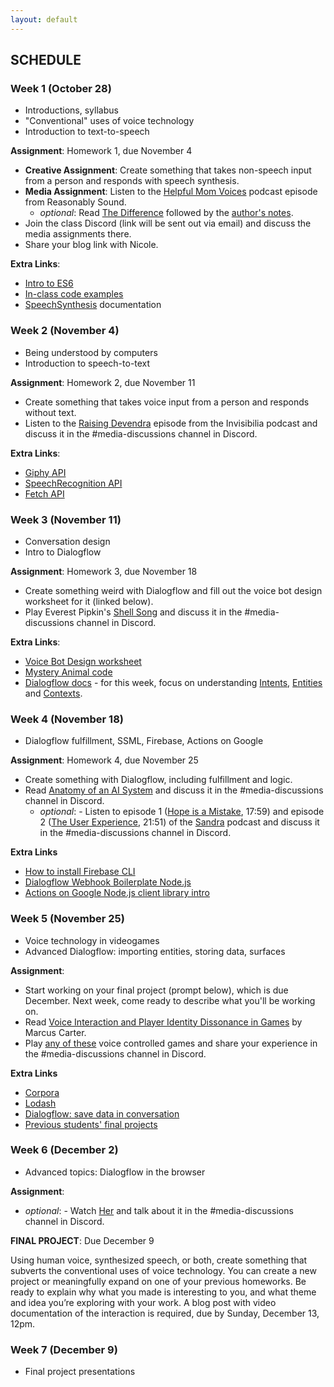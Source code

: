 ```yaml
---
layout: default
---
```


## SCHEDULE

### Week 1 (October 28)

- Introductions, syllabus
- "Conventional" uses of voice technology
- Introduction to text-to-speech

**Assignment**: Homework 1, due November 4
- **Creative Assignment**: Create something that takes non-speech input from a person and responds with speech synthesis.
- **Media Assignment**: Listen to the [Helpful Mom Voices](http://reasonablysound.com/2018/02/27/helpful-mom-voices/) podcast episode from Reasonably Sound.
    - *optional*: Read [The Difference](https://qntm.org/difference) followed by the [author's notes](https://qntm.org/adapting). 
- Join the class Discord (link will be sent out via email) and discuss the media assignments there.
- Share your blog link with Nicole.

**Extra Links**:
- [Intro to ES6](https://andrew.hedges.name/es6/)
- [In-class code examples](https://github.com/nicolehe/ITP-hello-computer-f20/tree/main/week1)
- [SpeechSynthesis](https://developer.mozilla.org/en-US/docs/Web/API/SpeechSynthesis) documentation


### Week 2 (November 4)

- Being understood by computers
- Introduction to speech-to-text

**Assignment**: Homework 2, due November 11
- Create something that takes voice input from a person and responds without text.
- Listen to the [Raising Devendra](https://www.npr.org/2019/12/13/787876476/raising-devendra) episode from the Invisibilia podcast and discuss it in the #media-discussions channel in Discord.

**Extra Links**:
- [Giphy API](https://developers.giphy.com/docs/)
- [SpeechRecognition API](https://developer.mozilla.org/en-US/docs/Web/API/SpeechRecognition)
- [Fetch API](https://developer.mozilla.org/en-US/docs/Web/API/Fetch_API/Using_Fetch)

### Week 3 (November 11)

- Conversation design
- Intro to Dialogflow

**Assignment**: Homework 3, due November 18
- Create something weird with Dialogflow and fill out the voice bot design worksheet for it (linked below).
- Play Everest Pipkin's [Shell Song](https://culture.theodi.org/shellsong/) and discuss it in the #media-discussions channel in Discord.

**Extra Links**:
- [Voice Bot Design worksheet](https://drive.google.com/file/d/1S4gBVokn8G_iARbn4AoHDFbqQdSPnQrA/view?usp=sharing)
- [Mystery Animal code](https://github.com/googlecreativelab/mystery-animal)
- [Dialogflow docs](https://dialogflow.com/docs) - for this week, focus on understanding [Intents](https://dialogflow.com/docs/intents), [Entities](https://dialogflow.com/docs/entities) and [Contexts](https://dialogflow.com/docs/contexts).


### Week 4 (November 18)

- Dialogflow fulfillment, SSML, Firebase, Actions on Google

**Assignment**: Homework 4, due November 25
- Create something with Dialogflow, including fulfillment and logic.
- Read [Anatomy of an AI System](https://anatomyof.ai/) and discuss it in the #media-discussions channel in Discord.
    - *optional*: - Listen to episode 1 ([Hope is a Mistake](https://www.gimletmedia.com/sandra/1-hope-is-a-mistake#episode-player), 17:59) and episode 2 ([The User Experience](https://www.gimletmedia.com/sandra/2-the-user-experience#episode-player), 21:51) of the [Sandra](https://www.gimletmedia.com/sandra) podcast and discuss it in the #media-discussions channel in Discord.

**Extra Links**
- [How to install Firebase CLI](https://firebase.google.com/docs/cli/)
- [Dialogflow Webhook Boilerplate Node.js](https://github.com/actions-on-google/dialogflow-webhook-boilerplate-nodejs/blob/master/functions/index.js)
- [Actions on Google Node.js client library intro](https://developers.google.com/assistant/conversational/df-asdk/reference/nodejsv2/overview)

### Week 5 (November 25)

- Voice technology in videogames
- Advanced Dialogflow: importing entities, storing data, surfaces

**Assignment**: 
- Start working on your final project (prompt below), which is due December. Next week, come ready to describe what you'll be working on.
- Read [Voice Interaction and Player Identity Dissonance in Games](https://www.gamasutra.com/blogs/MarcusCarter/20151130/260269/Voice_Interaction_and_Player_Identity_Dissonance_in_Games.php) by Marcus Carter.
- Play [any of these](https://itch.io/games/tag-voice-controlled) voice controlled games and share your experience in the #media-discussions channel in Discord.

**Extra Links**
- [Corpora](https://github.com/dariusk/corpora)
- [Lodash](https://lodash.com/docs/4.17.15)
- [Dialogflow: save data in conversation](https://developers.google.com/assistant/conversational/df-asdk/save-data)
- [Previous students' final projects](https://medium.com/@nicolehe/fifteen-unconventional-uses-of-voice-technology-fa1b749c14bf)

### Week 6 (December 2)

- Advanced topics: Dialogflow in the browser

**Assignment**: 
- *optional*: - Watch [Her](https://decider.com/movie/her/) and talk about it in the #media-discussions channel in Discord.

**FINAL PROJECT**: Due December 9

Using human voice, synthesized speech, or both, create something that subverts the conventional uses of voice technology. You can create a new project or meaningfully expand on one of your previous homeworks. Be ready to explain why what you made is interesting to you, and what theme and idea you’re exploring with your work. A blog post with video documentation of the interaction is required, due by Sunday, December 13, 12pm. 

### Week 7 (December 9)

- Final project presentations